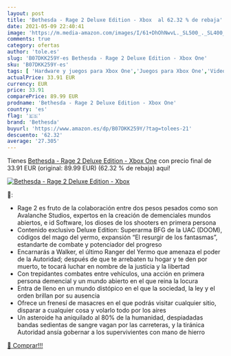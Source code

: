 ```yaml
---
layout: post
title: 'Bethesda - Rage 2 Deluxe Edition - Xbox  al 62.32 % de rebaja'
date: 2021-05-09 22:40:41
image: 'https://m.media-amazon.com/images/I/61+DhOhNwvL._SL500_._SL400_.jpg'
comments: true
category: ofertas
author: 'tole.es'
slug: 'B07DKK259Y-es Bethesda - Rage 2 Deluxe Edition - Xbox One'
sku: 'B07DKK259Y-es'
tags: [ 'Hardware y juegos para Xbox One','Juegos para Xbox One','Videojuegos','bethesda','xbox', ]
actualPrice: 33.91 EUR
currency: EUR
price: 33.91
comparePrice: 89.99 EUR
prodname: 'Bethesda - Rage 2 Deluxe Edition - Xbox One'
country: 'es'
flag: '🇪🇸'
brand: 'Bethesda'
buyurl: 'https://www.amazon.es/dp/B07DKK259Y/?tag=tolees-21'
descuento: '62.32'
average: '27.305'
---
```


Tienes [Bethesda - Rage 2 Deluxe Edition - Xbox One](https://www.amazon.es/dp/B07DKK259Y/?tag=tolees-21) con precio final de  33.91 EUR (original: 89.99 EUR) (62.32 %  de rebaja) aqui!

[![Bethesda - Rage 2 Deluxe Edition - Xbox ](https://m.media-amazon.com/images/I/61+DhOhNwvL._SL500_._SL400_.jpg)](https://www.amazon.es/dp/B07DKK259Y/?tag=tolees-21)

🔎:

- Rage 2 es fruto de la colaboración entre dos pesos pesados como son Avalanche Studios, expertos en la creación de demenciales mundos abiertos, e id Software, los dioses de los shooters en primera persona
- Contenido exclusivo Deluxe Edition: Superarma BFG de la UAC (DOOM), códigos del mago del yermo, expansión “El resurgir de los fantasmas”, estandarte de combate y potenciador del progreso
- Encarnarás a Walker, el último Ranger del Yermo que amenaza el poder de la Autoridad; después de que te arrebaten tu hogar y te den por muerto, te tocará luchar en nombre de la justicia y la libertad
- Con trepidantes combates entre vehículos, una acción en primera persona demencial y un mundo abierto en el que reina la locura
- Entra de lleno en un mundo distópico en el que la sociedad, la ley y el orden brillan por su ausencia
- Ofrece un frenesí de masacres en el que podrás visitar cualquier sitio, disparar a cualquier cosa y volarlo todo por los aires
- Un asteroide ha aniquilado al 80% de la humanidad, despiadadas bandas sedientas de sangre vagan por las carreteras, y la tiránica Autoridad ansía gobernar a los supervivientes con mano de hierro

[🛒 Comprar!!!](https://www.amazon.es/dp/B07DKK259Y/?tag=tolees-21)
